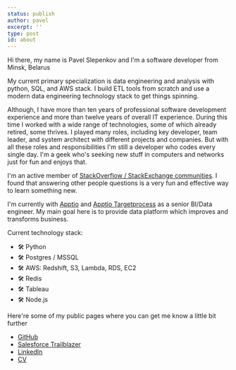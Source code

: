 ```yaml
---
status: publish
author: pavel
excerpt: ''
type: post
id: about
---
```



<ps1>Hi there, my name is Pavel Slepenkov and I'm a software developer from Minsk, Belarus</ps1>

My current primary specialization is data engineering and analysis with python, SQL, and AWS stack. I build ETL tools from scratch and use a modern data engineering technology stack to get things spinning.

Although, I have more than ten years of professional software development experience and more than twelve years of overall IT experience. During this time I worked with a wide range of technologies, some of which already retired, some thrives. I played many roles, including key developer, team leader, and system architect with different projects and companies. But with all these roles and responsibilities I'm still a developer who codes every single day. I'm a geek who's seeking new stuff in computers and networks just for fun and enjoys that.

I'm an active member of <a href="https://stackoverflow.com/users/798335/pavel-slepiankou">StackOverflow / StackExchange communities</a>.
I found that answering other people questions is a very fun and effective way to learn something new.

I'm currently with <a href="https://www.apptio.com/">Apptio</a> and <a href="https://www.targetprocess.com">Apptio Targetprocess</a> as a senior BI/Data engineer. My main goal here is to provide data platform which improves and transforms business.

Current technology stack:
- 🛠 Python
- 🛠 Postgres / MSSQL
- 🛠 AWS: Redshift, S3, Lambda, RDS, EC2
- 🛠 Redis
- 🛠 Tableau
- 🛠 Node.js

Here're some of my public pages where you can get me know a little bit further

- <a href='https://github.com/pavel-slepenkov'>GitHub</a>
- <a href='https://trailblazer.me/id/pslepiankou'>Salesforce Trailblazer</a>
- <a href='https://www.linkedin.com/in/pavel-slepiankou-76376b35'>LinkedIn</a>
- <a href='https://pavel-slepenkov.github.io/'>CV</a>
